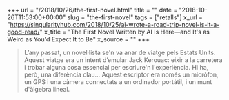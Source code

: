 +++
url = "/2018/10/26/the-first-novel.html"
title = ""
date = "2018-10-26T11:53:00+00:00"
slug = "the-first-novel"
tags = ["retalls"]
x_url = "https://singularityhub.com/2018/10/25/ai-wrote-a-road-trip-novel-is-it-a-good-read/"
x_title = "The First Novel Written by AI Is Here—and It's as Weird as You'd Expect It to Be"
x_source = ""
+++


> L’any passat, un novel·lista se'n va anar de viatge pels Estats Units. Aquest viatge era un intent d’emular Jack Kerouac: eixir a la carretera i trobar alguna cosa essencial per escriure'n l'experiència. Hi ha, però, una diferència clau… Aquest escriptor era només un micròfon, un GPS i una càmera connectats a un ordinador portàtil, i un munt d'àlgebra lineal.

